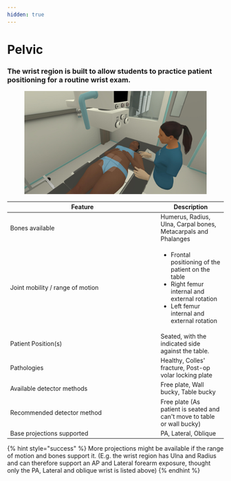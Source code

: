```yaml
---
hidden: true
---
```


# Pelvic

### The wrist region is built to allow students to practice patient positioning for a routine wrist exam.&#x20;

<figure><img src="../../.gitbook/assets/Product show 8 V1.jpg" alt=""><figcaption></figcaption></figure>

<table><thead><tr><th width="336">Feature</th><th>Description</th></tr></thead><tbody><tr><td>Bones available</td><td>Humerus, Radius, Ulna, Carpal bones, Metacarpals and Phalanges</td></tr><tr><td>Joint mobility / range of motion </td><td><ul><li>Frontal positioning of the patient on the table</li><li>Right femur internal and external rotation</li><li>Left femur internal and external rotation </li></ul></td></tr><tr><td>Patient Position(s)</td><td>Seated, with the indicated side against the table.</td></tr><tr><td>Pathologies</td><td>Healthy, Colles' fracture, Post-op volar locking plate</td></tr><tr><td>Available detector methods</td><td>Free plate, Wall bucky, Table bucky </td></tr><tr><td>Recommended detector method</td><td>Free plate (As patient is seated and can't move to table or wall bucky)</td></tr><tr><td>Base projections supported</td><td>PA, Lateral, Oblique</td></tr></tbody></table>

{% hint style="success" %}
More projections might be available if the range of motion and bones support it. (E.g. the wrist region has Ulna and Radius and can therefore support an AP and Lateral forearm exposure, thought only the PA, Lateral and oblique wrist is listed above)&#x20;
{% endhint %}

